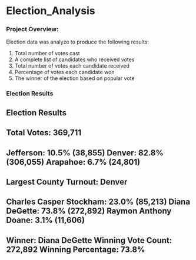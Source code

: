 # Election_Analysis

### Project Overview:
Election data was analyze to produce the following results:
1. Total number of votes cast
2. A complete list of candidates who received votes
3. Total number of votes each candidate received
4. Percentage of votes each candidate won
5. The winner of the election based on popular vote

### Election Results

Election Results
-------------------------
Total Votes: 369,711
-------------------------
Jefferson:  10.5% (38,855)
Denver:  82.8% (306,055)
Arapahoe:  6.7% (24,801)
-----------------------
Largest County Turnout: Denver
-----------------------
Charles Casper Stockham: 23.0% (85,213)
Diana DeGette: 73.8% (272,892)
Raymon Anthony Doane: 3.1% (11,606)
-------------------------
Winner: Diana DeGette
Winning Vote Count: 272,892
Winning Percentage: 73.8%
-------------------------
